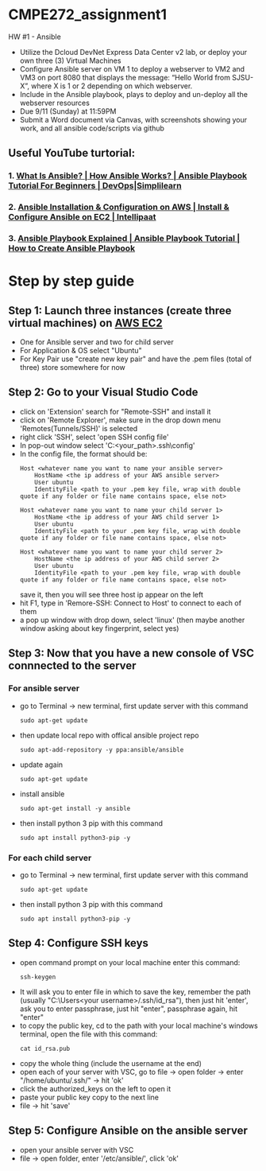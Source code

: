 # CMPE272_assignment1
HW #1 - Ansible
- Utilize the Dcloud DevNet Express Data Center v2 lab, or deploy your own three (3) Virtual Machines
- Configure Ansible server on VM 1 to deploy a webserver to VM2 and VM3 on port 8080 that displays the message: “Hello World from SJSU-X”, where X is 1 or 2 depending on which webserver.
- Include in the Ansible playbook, plays to deploy and un-deploy all the webserver resources
- Due 9/11 (Sunday) at 11:59PM
- Submit a Word document via Canvas, with screenshots showing your work, and all ansible code/scripts via github

## Useful YouTube turtorial:
### 1. [What Is Ansible? | How Ansible Works? | Ansible Playbook Tutorial For Beginners | DevOps|Simplilearn](https://www.youtube.com/watch?v=wgQ3rHFTM4E)

### 2. [Ansible Installation & Configuration on AWS | Install & Configure Ansible on EC2 | Intellipaat](https://www.youtube.com/watch?v=Km3BCQnV6sw)

### 3. [Ansible Playbook Explained | Ansible Playbook Tutorial | How to Create Ansible Playbook](https://www.youtube.com/watch?v=CXP-5XkBvWI)

# Step by step guide #

## Step 1: Launch three instances (create three virtual machines) on [AWS EC2]( https://console.aws.amazon.com/ec2/) 
  - One for Ansible server and two for child server
  - For Application & OS select "Ubuntu"
  - For Key Pair use "create new key pair" and have the .pem files (total of three) store somewhere for now
## Step 2: Go to your Visual Studio Code
  - click on 'Extension' search for "Remote-SSH" and install it
  - click on 'Remote Explorer', make sure in the drop down menu 'Remotes(Tunnels/SSH)' is selected
  - right click 'SSH', select 'open SSH config file'
  - In pop-out window select 'C:<your_path>\.ssh\config'
  - In the config file, the format should be:
    ```linguist
    Host <whatever name you want to name your ansible server>
        HostName <the ip address of your AWS ansible server>
        User ubuntu
        IdentityFile <path to your .pem key file, wrap with double quote if any folder or file name contains space, else not>

    Host <whatever name you want to name your child server 1>
        HostName <the ip address of your AWS child server 1>
        User ubuntu
        IdentityFile <path to your .pem key file, wrap with double quote if any folder or file name contains space, else not>

    Host <whatever name you want to name your child server 2>
        HostName <the ip address of your AWS child server 2>
        User ubuntu
        IdentityFile <path to your .pem key file, wrap with double quote if any folder or file name contains space, else not>
    ```
    save it, then you will see three host ip appear on the left
  - hit F1, type in 'Remore-SSH: Connect to Host' to connect to each of them
  - a pop up window with drop down, select 'linux' (then maybe another window asking about key fingerprint, select yes)
## Step 3: Now that you have a new console of VSC connnected to the server
  ### For ansible server
  - go to Terminal -> new terminal, first update server with this command
    ```linguist
    sudo apt-get update
    ```
  - then update local repo with offical ansible project repo
    ```linguist
    sudo apt-add-repository -y ppa:ansible/ansible
    ```
  - update again
    ```linguist
    sudo apt-get update
    ```
  - install ansible
    ```linguist
    sudo apt-get install -y ansible
    ```
  - then install python 3 pip with this command
    ```linguist
    sudo apt install python3-pip -y
    ```
  ### For each child server
  - go to Terminal -> new terminal, first update server with this command
    ```linguist
    sudo apt-get update
    ```
  - then install python 3 pip with this command
    ```linguist
    sudo apt install python3-pip -y
    ```
## Step 4: Configure SSH keys
  - open command prompt on your local machine enter this command:
    ```linguist
    ssh-keygen
    ```
  - It will ask you to enter file in which to save the key, remember the path (usually "C:\Users\<your username>/.ssh/id_rsa"), then just hit 'enter', ask you to enter passphrase, just hit "enter", passphrase again, hit "enter"
  - to copy the public key, cd to the path with your local machine's windows terminal, open the file with this command:
    ```linguist
    cat id_rsa.pub
    ```
  - copy the whole thing (include the username at the end)
  - open each of your server with VSC, go to file -> open folder -> enter "/home/ubuntu/.ssh/" -> hit 'ok'
  - click the authorized_keys on the left to open it
  - paste your public key copy to the next line
  - file -> hit 'save'
## Step 5: Configure Ansible on the ansible server
  - open your ansible server with VSC
  - file -> open folder, enter '/etc/ansible/', click 'ok'
